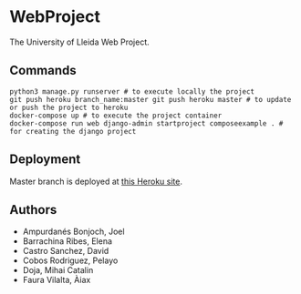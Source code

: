 # WebProject
The University of Lleida Web Project.

## Commands
```
python3 manage.py runserver # to execute locally the project
git push heroku branch_name:master git push heroku master # to update or push the project to heroku
docker-compose up # to execute the project container
docker-compose run web django-admin startproject composeexample . # for creating the django project
```

## Deployment
Master branch is deployed at [this Heroku site](https://limitless-reaches-64342.herokuapp.com/).

## Authors

* Ampurdanés Bonjoch, Joel
* Barrachina Ribes, Elena
* Castro Sanchez, David
* Cobos Rodriguez, Pelayo
* Doja, Mihai Catalin
* Faura Vilalta, Àiax 